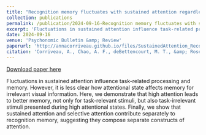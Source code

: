 ```yaml
---
title: "Recognition memory fluctuates with sustained attention regardless of task relevance"
collection: publications
permalink: /publication/2024-09-16-Recognition memory fluctuates with sustained attention regardless of task relevance
excerpt: 'Fluctuations in sustained attention influence task-related processing and memory. However, it is less clear how attentional state affects memory for irrelevant visual information. Here, we demonstrate that high attention leads to better memory, not only for task-relevant stimuli, but also task-irrelevant stimuli presented during high attentional states. Finally, we show that sustained attention and selective attention contribute separately to recognition memory, suggesting they compose separate constructs of attention.  '
date: 2024-09-16
venue: 'Psychonomic Bulletin &amp; Review'
paperurl: 'http://annacorriveau.github.io/files/SustainedAttention_RecognitionMemory_PBR.pdf'
citation: 'Corriveau, A., Chao, A. F., deBettencourt, M. T., &amp; Rosenberg, M. D. (2024). Recognition memory fluctuates with sustained attention regardless of task relevance. Psychonomic Bulletin &amp; Review. https://doi.org/10.3758/s13423-024-02560-x'
---
```


<a href='http://annacorriveau.github.io/files/SustainedAttention_RecognitionMemory_PBR.pdf'>Download paper here</a>

Fluctuations in sustained attention influence task-related processing and memory. However, it is less clear how attentional state affects memory for irrelevant visual information. Here, we demonstrate that high attention leads to better memory, not only for task-relevant stimuli, but also task-irrelevant stimuli presented during high attentional states. Finally, we show that sustained attention and selective attention contribute separately to recognition memory, suggesting they compose separate constructs of attention.  
